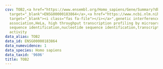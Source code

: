 ```yaml
---
csv: TOB2,<a href="https://www.ensembl.org/Homo_sapiens/Gene/Summary?db=core;g=ENSG00000183864"
  target="_blank">ENSG00000183864</a>,<a href="https://www.ncbi.nlm.nih.gov/pubmed/17216044"
  target="_blank"><i class="fas fa-file"></i></a>",genetic interference,functional
  association,HeLa, high throughput transcription profiling by microarray,nucleotide
  sequence identification,nucleotide sequence identification,transcriptional regulation,up-regulates
  activity
data_alias: TOB2
data_id: ENSG00000183864
data_numevidence: 1
data_species: Homo sapiens
data_taxid: '9606'
title: TOB2
---
```

